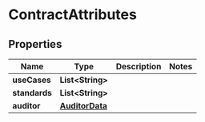 

# ContractAttributes


## Properties

| Name | Type | Description | Notes |
|------------ | ------------- | ------------- | -------------|
|**useCases** | **List&lt;String&gt;** |  |  |
|**standards** | **List&lt;String&gt;** |  |  |
|**auditor** | [**AuditorData**](AuditorData.md) |  |  |



